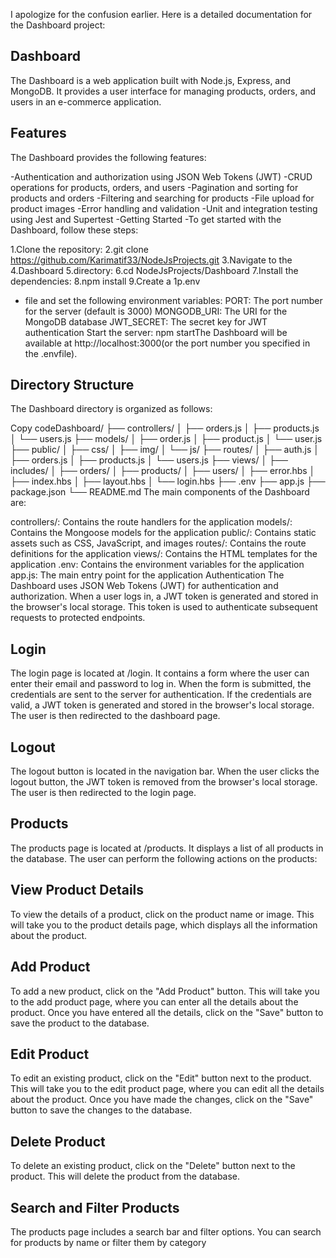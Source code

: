 I apologize for the confusion earlier. Here is a detailed documentation for the Dashboard project:

## Dashboard
The Dashboard is a web application built with Node.js, Express, and MongoDB. It provides a user interface for managing products, orders, and users in an e-commerce application.

## Features
The Dashboard provides the following features:

-Authentication and authorization using JSON Web Tokens (JWT)
-CRUD operations for products, orders, and users
-Pagination and sorting for products and orders
-Filtering and searching for products
-File upload for product images
-Error handling and validation
-Unit and integration testing using Jest and Supertest
-Getting Started
-To get started with the Dashboard, follow these steps:

1.Clone the repository: 
2.git clone https://github.com/Karimatif33/NodeJsProjects.git
3.Navigate to the 
4.Dashboard
5.directory: 
6.cd NodeJsProjects/Dashboard
7.Install the dependencies: 
8.npm install
9.Create a 
1p.env
- file and set the following environment variables:
PORT: The port number for the server (default is 3000)
MONGODB_URI: The URI for the MongoDB database
JWT_SECRET: The secret key for JWT authentication
Start the server: 
npm startThe Dashboard will be available at http://localhost:3000(or the port number you specified in the .envfile).

## Directory Structure
The Dashboard directory is organized as follows:

Copy codeDashboard/
├── controllers/
│   ├── orders.js
│   ├── products.js
│   └── users.js
├── models/
│   ├── order.js
│   ├── product.js
│   └── user.js
├── public/
│   ├── css/
│   ├── img/
│   └── js/
├── routes/
│   ├── auth.js
│   ├── orders.js
│   ├── products.js
│   └── users.js
├── views/
│   ├── includes/
│   ├── orders/
│   ├── products/
│   ├── users/
│   ├── error.hbs
│   ├── index.hbs
│   ├── layout.hbs
│   └── login.hbs
├── .env
├── app.js
├── package.json
└── README.md
The main components of the Dashboard are:

controllers/: Contains the route handlers for the application
models/: Contains the Mongoose models for the application
public/: Contains static assets such as CSS, JavaScript, and images
routes/: Contains the route definitions for the application
views/: Contains the HTML templates for the application
.env: Contains the environment variables for the application
app.js: The main entry point for the application
Authentication
The Dashboard uses JSON Web Tokens (JWT) for authentication and authorization. When a user logs in, a JWT token is generated and stored in the browser's local storage. This token is used to authenticate subsequent requests to protected endpoints.

## Login
The login page is located at 
/login. It contains a form where the user can enter their email and password to log in. When the form is submitted, the credentials are sent to the server for authentication. If the credentials are valid, a JWT token is generated and stored in the browser's local storage. The user is then redirected to the dashboard page.

## Logout 
The logout button is located in the navigation bar. When the user clicks the logout button, the JWT token is removed from the browser's local storage. The user is then redirected to the login page.

## Products
The products page is located at /products. It displays a list of all products in the database. The user can perform the following actions on the products:

## View Product Details 
To view the details of a product, click on the product name or image. This will take you to the product details page, which displays all the information about the product.

## Add Product
To add a new product, click on the "Add Product" button. This will take you to the add product page, where you can enter all the details about the product. Once you have entered all the details, click on the "Save" button to save the product to the database.

## Edit Product
To edit an existing product, click on the "Edit" button next to the product. This will take you to the edit product page, where you can edit all the details about the product. Once you have made the changes, click on the "Save" button to save the changes to the database.

## Delete Product
To delete an existing product, click on the "Delete" button next to the product. This will delete the product from the database.

## Search and Filter Products
The products page includes a search bar and filter options. You can search for products by name or filter them by category

